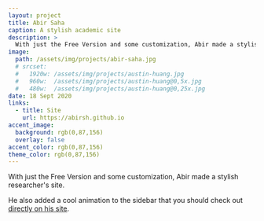 ```yaml
---
layout: project
title: Abir Saha
caption: A stylish academic site
description: >
  With just the Free Version and some customization, Abir made a stylish academic site. 
image: 
  path: /assets/img/projects/abir-saha.jpg
  # srcset:
  #   1920w: /assets/img/projects/austin-huang.jpg
  #   960w:  /assets/img/projects/austin-huang@0,5x.jpg
  #   480w:  /assets/img/projects/austin-huang@0,25x.jpg
date: 18 Sept 2020
links:
  - title: Site
    url: https://abirsh.github.io
accent_image: 
  background: rgb(0,87,156)
  overlay: false
accent_color: rgb(0,87,156)
theme_color: rgb(0,87,156)
---
```


With just the Free Version and some customization, Abir made a stylish researcher's site. 

He also added a cool animation to the sidebar that you should check out [directly on his site](https://abirsh.github.io).
